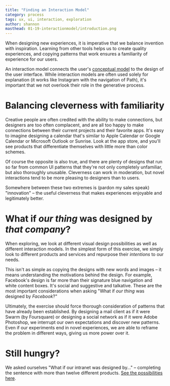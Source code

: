 ```yaml
---
title: "Finding an Interaction Model"
category: process
tags: ux, ui, interaction, exploration
author: shannon
masthead: 01-19-interactionmodel/introduction.png
---
```


When designing new experiences, it is imperative that we balance invention with inspiration. Learning from other tools helps us to create quality experiences, and copying patterns that work ensures a familiarity of experience for our users.

An interaction model connects the user's [conceptual model](http://localhost:4567/blog/2015/11/03/conceptualmodel.html) to the design of the user interface. While interaction models are often used solely for explanation (it works like Instagram with the navigation of Path), it's important that we not overlook their role in the generative process.

# Balancing cleverness with familiarity

Creative people are often credited with the ability to make connections, but designers are too often complacent, and are all too happy to make connections between their current projects and their favorite apps. It's easy to imagine designing a calendar that's similar to Apple Calendar or Google Calendar or Microsoft Outlook or Sunrise. Look at the app store, and you'll see products that differentiate themselves with little more than color schemes.

Of course the opposite is also true, and there are plenty of designs that run so far from common UI patterns that they're not only completely unfamiliar, but also thoroughly unusable. Cleverness can work in moderation, but novel interactions tend to be more pleasing to designers than to users.

Somewhere between these two extremes is (pardon my sales speak) "innovation" – the useful cleverness that makes experiences enjoyable and legitimately better.

# What if *our thing* was designed by *that company*?

When exploring, we look at different visual design possibilities as well as different interaction models. In the simplest form of this exercise, we simply look to different products and services and repurpose their *intentions* to our needs.

This isn't as simple as copying the designs with new words and images – it means understanding the motivations behind the design. For example, Facebook's design is far more than their signature blue navigation and white content boxes. It's social and suggestive and talkative. These are the most important considerations when asking "What if *our thing* was designed by *Facebook*?"

Ultimately, the exercise should force thorough consideration of patterns that have already been established. By designing a mail client as if it were Swarm (by Foursquare) or designing a social network as if it were Adobe Photoshop, we interrupt our own expectations and discover new patterns. Even if our experiments end in novel experiences, we are able to reframe the problem in different ways, giving us more power over it.

# Still hungry?
We asked ourselves "What if our intranet was designed by…" – completing the sentence with more than twelve different products. [See the possibilities here](http://localhost:4567/makingtime/).
